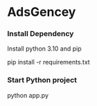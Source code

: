 # AdsGencey


### Install Dependency

Install python 3.10 and pip

pip install -r requirements.txt


### Start Python project

python app.py
